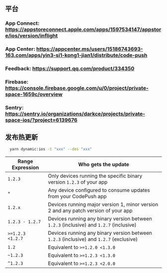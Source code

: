 ## 平台

### App Connect: <https://appstoreconnect.apple.com/apps/1597534147/appstore/ios/version/inflight>

### App Center: <https://appcenter.ms/users/15186743693-163.com/apps/yin3-si1-kong1-jian1/distribute/code-push>

### Feedback: <https://support.qq.com/product/334350>

### Firebase: <https://console.firebase.google.com/u/0/project/private-space-1659c/overview>

### Sentry: <https://sentry.io/organizations/darkce/projects/private-space-ios/?project=6139676>

## 发布热更新

```bash
  yarn dynamic:ios -t "xxx" --des "xxx"
```

| Range Expression | Who gets the update                                                                    |
| ---------------- | -------------------------------------------------------------------------------------- |
| `1.2.3`          | Only devices running the specific binary version `1.2.3` of your app                   |
| `*`              | Any device configured to consume updates from your CodePush app                        |
| `1.2.x`          | Devices running major version 1, minor version 2 and any patch version of your app     |
| `1.2.3 - 1.2.7`  | Devices running any binary version between `1.2.3` (inclusive) and `1.2.7` (inclusive) |
| `>=1.2.3 <1.2.7` | Devices running any binary version between `1.2.3` (inclusive) and `1.2.7` (exclusive) |
| `1.2`            | Equivalent to `>=1.2.0 <1.3.0`                                                         |
| `~1.2.3`         | Equivalent to `>=1.2.3 <1.3.0`                                                         |
| `^1.2.3`         | Equivalent to `>=1.2.3 <2.0.0`
